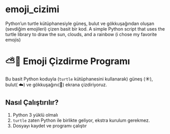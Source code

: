 # emoji_cizimi
Python’un turtle kütüphanesiyle güneş, bulut ve gökkuşağından oluşan (sevdiğim emojileri) çizen basit bir kod. 
A simple Python script that uses the turtle library to draw the sun, clouds, and a rainbow (i chose my favorite emojis)

# ⛅🌈 Emoji Çizdirme Programı

Bu basit Python koduyla (`turtle` kütüphanesini kullanarak) güneş (☀️), bulut( ☁️) ve gökkuşağını(🌈) ekrana çizdiriyoruz. 

##  Nasıl Çalıştırılır?

1. Python 3 yüklü olmalı
2. `turtle` zaten Python ile birlikte geliyor, ekstra kurulum gerekmez.
3. Dosyayı kaydet ve programı çalıştır
